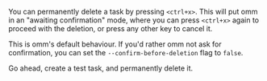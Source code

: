 You can permanently delete a task by pressing `<ctrl+x>`. This will put omm in
an "awaiting confirmation" mode, where you can press `<ctrl+x>` again to proceed
with the deletion, or press any other key to cancel it.

This is omm's default behaviour. If you'd rather omm not ask for confirmation,
you can set the `--confirm-before-deletion` flag to `false`.

Go ahead, create a test task, and permanently delete it.
